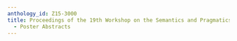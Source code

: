 ```yaml
---
anthology_id: Z15-3000
title: Proceedings of the 19th Workshop on the Semantics and Pragmatics of Dialogue
  - Poster Abstracts
---
```

